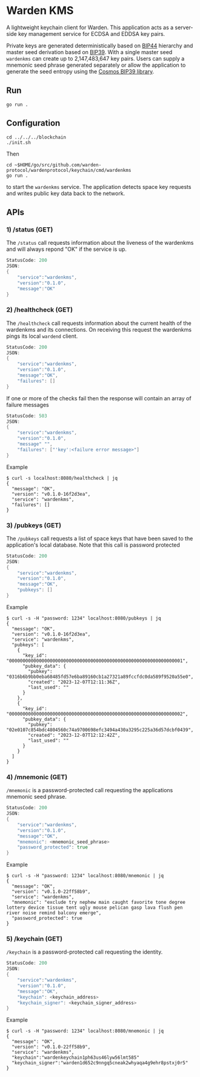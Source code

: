 # Warden KMS

A lightweight keychain client for Warden. This application acts as a server-side key management service for ECDSA and EDDSA key pairs.

Private keys are generated deterministically based on [BIP44](https://en.bitcoin.it/wiki/BIP_0044) hierarchy and master seed derivation based on [BIP39](https://en.bitcoin.it/wiki/BIP_0039). With a single master seed `wardenkms` can create up to 2,147,483,647 key pairs. Users can supply a mnemonic seed phrase generated separately or allow the application to generate the seed entropy using the [Cosmos BIP39 library](https://github.com/cosmos/go-bip39/blob/master/bip39.go#L26).

## Run

```
go run .
```

## Configuration

```
cd ../../../blockchain
./init.sh
```

Then

```
cd ~$HOME/go/src/github.com/warden-protocol/wardenprotocol/keychain/cmd/wardenkms
go run .
```

to start the `wardenkms` service. The application detects space key requests and writes public key data back to the network.

## APIs

### 1) /status (GET)

The `/status` call requests information about the liveness of the wardenkms and will always repond "OK" if the service is up. 

```go
StatusCode: 200
JSON:
{
    "service":"wardenkms",
    "version":"0.1.0",
    "message":"OK"
}
```

### 2) /healthcheck (GET)

The `/healthcheck` call requests information about the current health of the wardenkms and its connections. On receiving this request the wardenkms pings its local `wardend` client.

```go
StatusCode: 200
JSON:
{
    "service":"wardenkms",
    "version":"0.1.0",
    "message":"OK",
    "failures": []
}
```

If one or more of the checks fail then the response will contain an array of failure messages

```go
StatusCode: 503
JSON: 
{
    "service":"wardenkms",
    "version":"0.1.0",
    "message" "",
    "failures": ["'key':<failure error message>"]
} 
```

Example

```
$ curl -s localhost:8080/healthcheck | jq
{
  "message": "OK",
  "version": "v0.1.0-16f2d3ea",
  "service": "wardenkms",
  "failures": []
}

```

### 3) /pubkeys (GET)

The `/pubkeys` call requests a list of space keys that have been saved to the  application's local database. Note that this call is password protected

```go
StatusCode: 200
JSON:
{
    "service":"wardenkms",
    "version":"0.1.0",
    "message":"OK",
    "pubkeys": []
}
```

Example

```
$ curl -s -H "password: 1234" localhost:8080/pubkeys | jq
{
  "message": "OK",
  "version": "v0.1.0-16f2d3ea",
  "service": "wardenkms",
  "pubkeys": [
    {
      "key_id": "0000000000000000000000000000000000000000000000000000000000000001",
      "pubkey_data": {
        "pubkey": "0316b6b9bb0eba68485fd57e6ba89160cb1a27321a89fccfdc0da589f9520a55e0",
        "created": "2023-12-07T12:11:36Z",
        "last_used": ""
      }
    },
    {
      "key_id": "0000000000000000000000000000000000000000000000000000000000000002",
      "pubkey_data": {
        "pubkey": "02e0107c854bdc4804560c74a9700698efc3494a430a3295c225a36d57dcbf0439",
        "created": "2023-12-07T12:12:42Z",
        "last_used": ""
      }
    }
  ]
}

```

### 4) /mnemonic (GET)

`/mnemonic` is a password-protected call requesting the applications mnemonic seed phrase.

```go
StatusCode: 200
JSON:
{
    "service":"wardenkms",
    "version":"0.1.0",
    "message":"OK",
    "mnemonic": <mnemonic_seed_phrase>
    "password_protected": true
}
```

Example

```
$ curl -s -H "password: 1234" localhost:8080/mnemonic | jq
{
  "message": "OK",
  "version": "v0.1.0-22ff58b9",
  "service": "wardenkms",
  "mnemonic": "exclude try nephew main caught favorite tone degree lottery device tissue tent ugly mouse pelican gasp lava flush pen river noise remind balcony emerge",
  "password_protected": true
}

```

### 5) /keychain (GET)

`/keychain` is a password-protected call requesting the identity.

```go
StatusCode: 200
JSON:
{
    "service":"wardenkms",
    "version":"0.1.0",
    "message":"OK",
    "keychain": <keychain_address>
    "keychain_signer": <keychain_signer_address>
}
```

Example

```
$ curl -s -H "password: 1234" localhost:8080/mnemonic | jq
{
  "message": "OK",
  "version": "v0.1.0-22ff58b9",
  "service": "wardenkms",
  "keychain":"wardenkeychain1ph63us46lyw56lmt585"
  "keychain_signer":"warden1d652c9nngq5cneak2whyaqa4g9ehr8pstxj0r5"
}
```
